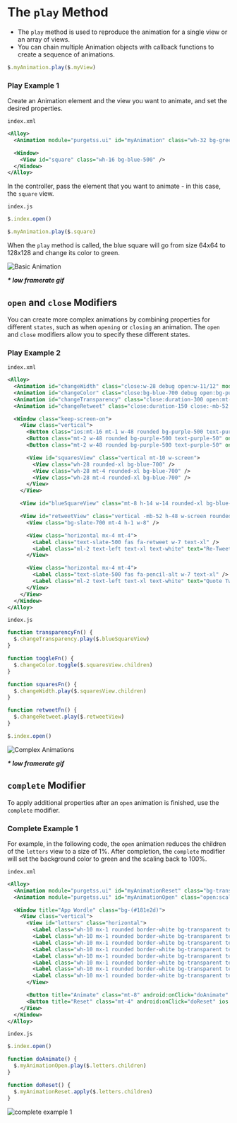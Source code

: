 # The `play` Method

- The `play` method is used to reproduce the animation for a single view or an array of views.
- You can chain multiple Animation objects with callback functions to create a sequence of animations.

```javascript
$.myAnimation.play($.myView)
```

### Play Example 1
Create an Animation element and the view you want to animate, and set the desired properties.

`index.xml`
```xml
<Alloy>
  <Animation module="purgetss.ui" id="myAnimation" class="wh-32 bg-green-500 duration-1000" />

  <Window>
    <View id="square" class="wh-16 bg-blue-500" />
  </Window>
</Alloy>
```

In the controller, pass the element that you want to animate - in this case, the `square` view.

`index.js`
```javascript
$.index.open()

$.myAnimation.play($.square)
```

When the `play` method is called, the blue square will go from size 64x64 to 128x128 and change its color to green.

![Basic Animation](../images/basic-animation.gif)

***\* low framerate gif***

## `open` and `close` Modifiers

You can create more complex animations by combining properties for different `states`, such as when `opening` or `closing` an animation. The `open` and `close` modifiers allow you to specify these different states.

### Play Example 2

`index.xml`
```xml
<Alloy>
  <Animation id="changeWidth" class="close:w-28 debug open:w-11/12" module="purgetss.ui" />
  <Animation id="changeColor" class="close:bg-blue-700 debug open:bg-purple-500" module="purgetss.ui" />
  <Animation id="changeTransparency" class="close:duration-300 open:mt-(null) close:mt-8 open:h-11/12 close:w-14 close:h-14 close:opacity-100 open:w-10/12 open:opacity-50 open:duration-150" module="purgetss.ui" />
  <Animation id="changeRetweet" class="close:duration-150 close:-mb-52 open:-mb-16 open:duration-200" module="purgetss.ui" />

  <Window class="keep-screen-on">
    <View class="vertical">
      <Button class="ios:mt-16 mt-1 w-48 rounded bg-purple-500 text-purple-50" onClick="squaresFn" title="3 Squares" />
      <Button class="mt-2 w-48 rounded bg-purple-500 text-purple-50" onClick="toggleFn" title="Toggle Colors" />
      <Button class="mt-2 w-48 rounded bg-purple-500 text-purple-50" onClick="retweetFn" title="Toggle Re-Tweet" />

      <View id="squaresView" class="vertical mt-10 w-screen">
        <View class="wh-28 rounded-xl bg-blue-700" />
        <View class="wh-28 mt-4 rounded-xl bg-blue-700" />
        <View class="wh-28 mt-4 rounded-xl bg-blue-700" />
      </View>
    </View>

    <View id="blueSquareView" class="mt-8 h-14 w-14 rounded-xl bg-blue-500" onClick="transparencyFn" />

    <View id="retweetView" class="vertical -mb-52 h-48 w-screen rounded-2xl bg-gray-800" onClick="retweetFn">
      <View class="bg-slate-700 mt-4 h-1 w-8" />

      <View class="horizontal mx-4 mt-4">
        <Label class="text-slate-500 fas fa-retweet w-7 text-xl" />
        <Label class="ml-2 text-left text-xl text-white" text="Re-Tweet" />
      </View>

      <View class="horizontal mx-4 mt-4">
        <Label class="text-slate-500 fas fa-pencil-alt w-7 text-xl" />
        <Label class="ml-2 text-left text-xl text-white" text="Quote Tweet" />
      </View>
    </View>
  </Window>
</Alloy>
```

`index.js`
```javascript
function transparencyFn() {
  $.changeTransparency.play($.blueSquareView)
}

function toggleFn() {
  $.changeColor.toggle($.squaresView.children)
}

function squaresFn() {
  $.changeWidth.play($.squaresView.children)
}

function retweetFn() {
  $.changeRetweet.play($.retweetView)
}

$.index.open()
```

![Complex Animations](../images/complex-animations.gif)

***\* low framerate gif***

## `complete` Modifier

To apply additional properties after an `open` animation is finished, use the `complete` modifier.

### Complete Example 1

For example, in the following code, the `open` animation reduces the children of the `letters` view to a size of 1%. After completion, the `complete` modifier will set the background color to green and the scaling back to 100%.

`index.xml`
```xml
<Alloy>
  <Animation module="purgetss.ui" id="myAnimationReset" class="bg-transparent" />
  <Animation module="purgetss.ui" id="myAnimationOpen" class="open:scale-1 complete:bg-(#008800) complete:scale-100" />

  <Window title="App Wordle" class="bg-(#181e2d)">
    <View class="vertical">
      <View id="letters" class="horizontal">
        <Label class="wh-10 mx-1 rounded border-white bg-transparent text-center text-white" text="T" />
        <Label class="wh-10 mx-1 rounded border-white bg-transparent text-center text-white" text="I" />
        <Label class="wh-10 mx-1 rounded border-white bg-transparent text-center text-white" text="T" />
        <Label class="wh-10 mx-1 rounded border-white bg-transparent text-center text-white" text="A" />
        <Label class="wh-10 mx-1 rounded border-white bg-transparent text-center text-white" text="N" />
        <Label class="wh-10 mx-1 rounded border-white bg-transparent text-center text-white" text="I" />
        <Label class="wh-10 mx-1 rounded border-white bg-transparent text-center text-white" text="U" />
        <Label class="wh-10 mx-1 rounded border-white bg-transparent text-center text-white" text="M" />
      </View>

      <Button title="Animate" class="mt-8" android:onClick="doAnimate" ios:onSingletap="doAnimate" />
      <Button title="Reset" class="mt-4" android:onClick="doReset" ios:onSingletap="doReset" />
    </View>
  </Window>
</Alloy>
```

`index.js`
```javascript
$.index.open()

function doAnimate() {
  $.myAnimationOpen.play($.letters.children)
}

function doReset() {
  $.myAnimationReset.apply($.letters.children)
}
```

![complete example 1](../images/complete-attribute.gif)
